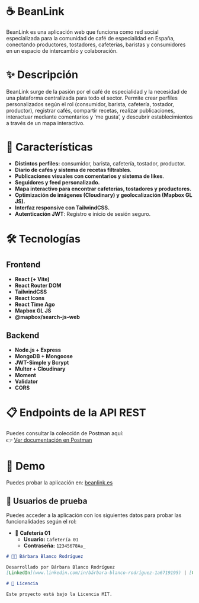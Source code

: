 # ☕ BeanLink  

BeanLink es una aplicación web que funciona como red social especializada para la comunidad de café de especialidad en España, conectando productores, tostadores, cafeterías, baristas y consumidores en un espacio de intercambio y colaboración.

# ✨ Descripción

BeanLink surge de la pasión por el café de especialidad y la necesidad de una plataforma centralizada para todo el sector. Permite crear perfiles personalizados según el rol (consumidor, barista, cafetería, tostador, productor), registrar cafés, compartir recetas, realizar publicaciones, interactuar mediante comentarios y ‘me gusta’, y descubrir establecimientos a través de un mapa interactivo.

# 🚀 Características

  - **Distintos perfiles:** consumidor, barista, cafetería, tostador, productor.
  - **Diario de cafés y sistema de recetas filtrables**.
  - **Publicaciones visuales con comentarios y sistema de likes**.
  - **Seguidores y feed personalizado.**
  - **Mapa interactivo para encontrar cafeterías, tostadores y productores.**
  - **Optimización de imágenes (Cloudinary) y geolocalización (Mapbox GL JS).**
  - **Interfaz responsive con TailwindCSS.**
  - **Autenticación JWT**: Registro e inicio de sesión seguro.

# 🛠️ Tecnologías  

## Frontend
  - **React (+ Vite)**
  - **React Router DOM**
  - **TailwindCSS**
  - **React Icons**
  - **React Time Ago**
  - **Mapbox GL JS**
  - **@mapbox/search-js-web**

## Backend
  - **Node.js + Express**
  - **MongoDB + Mongoose**
  - **JWT-Simple y Bcrypt**
  - **Multer + Cloudinary**
  - **Moment**
  - **Validator**
  - **CORS**
    
# 📋 Endpoints de la API REST

Puedes consultar la colección de Postman aquí:  
👉 [Ver documentación en Postman](https://documenter.getpostman.com/view/39134500/2sB2j6AAju)

# 🔗 Demo

Puedes probar la aplicación en: [beanlink.es](https://beanlink.es)

## 🧪 Usuarios de prueba

Puedes acceder a la aplicación con los siguientes datos para probar las funcionalidades según el rol:

- 🏪 **Cafetería 01**  
  - **Usuario:** `Cafetería 01`  
  - **Contraseña:** `12345678Aa_`




```markdown
# 👩‍💻 Bárbara Blanco Rodríguez

Desarrollado por Bárbara Blanco Rodríguez  
[LinkedIn](www.linkedin.com/in/bárbara-blanco-rodríguez-1a6719195) | [GitHub](https://github.com/bbr07-Dev)

# 📄 Licencia

Este proyecto está bajo la Licencia MIT.



